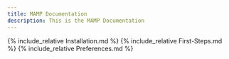 ```yaml
---
title: MAMP Documentation
description: This is the MAMP Documentation
---
```

{% include_relative Installation.md %}
{% include_relative First-Steps.md %}
{% include_relative Preferences.md %}
